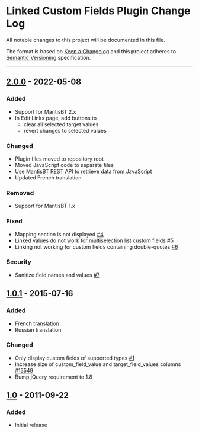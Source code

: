 # Linked Custom Fields Plugin Change Log

All notable changes to this project will be documented in this file.

The format is based on [Keep a Changelog](http://keepachangelog.com/)
and this project adheres to [Semantic Versioning](http://semver.org/)
specification.

--------------------------------------------------------------------------------

## [2.0.0] - 2022-05-08

### Added

- Support for MantisBT 2.x
- In Edit Links page, add buttons to 
  - clear all selected target values
  - revert changes to selected values

### Changed

- Plugin files moved to repository root
- Moved JavaScript code to separate files
- Use MantisBT REST API to retrieve data from JavaScript
- Updated French translation

### Removed

- Support for MantisBT 1.x

### Fixed

- Mapping section is not displayed
  [#4](https://github.com/mantisbt-plugins/LinkedCustomFields/pull/4)
- Linked values do not work for multiselection list custom fields
  [#5](https://github.com/mantisbt-plugins/LinkedCustomFields/pull/5)
- Linking not working for custom fields containing double-quotes
  [#6](https://github.com/mantisbt-plugins/LinkedCustomFields/pull/6)

### Security

- Sanitize field names and values
  [#7](https://github.com/mantisbt-plugins/LinkedCustomFields/pull/7)


## [1.0.1] - 2015-07-16

### Added

- French translation
- Russian translation

### Changed

- Only display custom fields of supported types
  [#1](https://github.com/mantisbt-plugins/LinkedCustomFields/pull/1)
- Increase size of custom_field_value and target_field_values columns 
  [#15549](https://mantisbt.org/bugs/view.php?id=15549)
- Bump jQuery requirement to 1.8


## [1.0] - 2011-09-22

### Added

- Initial release


[2.0.0]: https://github.com/mantisbt-plugins/LinkedCustomFields/compare/v1.0.1...2.0.0
[1.0.1]: https://github.com/mantisbt-plugins/LinkedCustomFields/compare/v1.0.0...v1.0.1
[1.0]: https://github.com/mantisbt-plugins/LinkedCustomFields/compare/1b2a1482f931ae21b5cdad7e710b8c8a574b3915...v1.0.0
